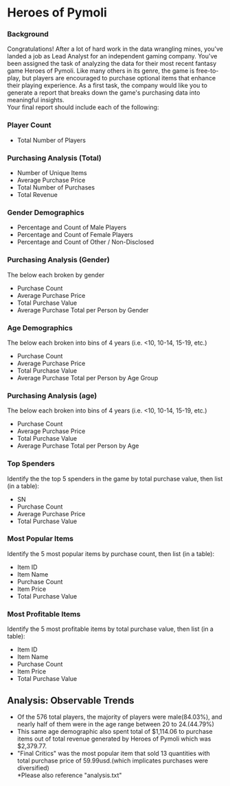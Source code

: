 # Heroes of Pymoli
### Background
Congratulations! After a lot of hard work in the data wrangling mines, you've landed a job as Lead Analyst for an independent gaming company. You've been assigned the task of analyzing the data for their most recent fantasy game Heroes of Pymoli.
Like many others in its genre, the game is free-to-play, but players are encouraged to purchase optional items that enhance their playing experience. As a first task, the company would like you to generate a report that breaks down the game's purchasing data into meaningful insights.<br>
Your final report should include each of the following:
### Player Count
* Total Number of Players
### Purchasing Analysis (Total)
* Number of Unique Items
* Average Purchase Price
* Total Number of Purchases
* Total Revenue
### Gender Demographics
* Percentage and Count of Male Players
* Percentage and Count of Female Players
* Percentage and Count of Other / Non-Disclosed
### Purchasing Analysis (Gender)
The below each broken by gender
* Purchase Count
* Average Purchase Price
* Total Purchase Value
* Average Purchase Total per Person by Gender
### Age Demographics
The below each broken into bins of 4 years (i.e. <10, 10-14, 15-19, etc.)
* Purchase Count
* Average Purchase Price
* Total Purchase Value
* Average Purchase Total per Person by Age Group
### Purchasing Analysis (age)
The below each broken into bins of 4 years (i.e. <10, 10-14, 15-19, etc.)
* Purchase Count
* Average Purchase Price
* Total Purchase Value
* Average Purchase Total per Person by Age
### Top Spenders
Identify the the top 5 spenders in the game by total purchase value, then list (in a table):
* SN
* Purchase Count
* Average Purchase Price
* Total Purchase Value
### Most Popular Items
Identify the 5 most popular items by purchase count, then list (in a table):
* Item ID
* Item Name
* Purchase Count
* Item Price
* Total Purchase Value
### Most Profitable Items
Identify the 5 most profitable items by total purchase value, then list (in a table):
* Item ID
* Item Name
* Purchase Count
* Item Price
* Total Purchase Value
## Analysis: Observable Trends
* Of the 576 total players, the majority of players were male(84.03%), and nearly half of them were in the age range between 20 to 24.(44.79%)
* This same age demographic also spent total of $1,114.06 to purchase items out of total revenue generated by Heroes of Pymoli which was $2,379.77.
* "Final Critics" was the most popular item that sold 13 quantities with total purchase price of 59.99usd.(which implicates purchases were diversified)
<br>*Please also reference "analysis.txt"
